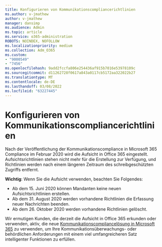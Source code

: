 ```yaml
---
title: Konfigurieren von Kommunikationscompliancerichtlinien
ms.author: v-jmathew
author: v-jmathew
manager: dansimp
ms.audience: Admin
ms.topic: article
ms.service: o365-administration
ROBOTS: NOINDEX, NOFOLLOW
ms.localizationpriority: medium
ms.collection: Adm_O365
ms.custom:
- "9000549"
- "7456"
ms.openlocfilehash: 9add2fccfa806e254436af915b7016e53978109c
ms.sourcegitcommit: d11262728f0617a843a0117cb5172aa322022b27
ms.translationtype: MT
ms.contentlocale: de-DE
ms.lasthandoff: 03/08/2022
ms.locfileid: "63227445"
---
```

# <a name="configure-communication-compliance-policies"></a>Konfigurieren von Kommunikationscompliancerichtlinien

Nach der Veröffentlichung der Kommunikationscompliance in Microsoft 365 Compliance im Februar 2020 wird die Aufsicht in Office 365 eingestellt. Aufsichtsrichtlinien stehen nicht mehr für die Erstellung zur Verfügung, und Richtlinien werden nach einem längeren Zeitraum des schreibgeschützten Zugriffs entfernt.

**Wichtig**: Wenn Sie die Aufsicht verwenden, beachten Sie Folgendes:

- Ab dem 15. Juni 2020 können Mandanten keine neuen Aufsichtsrichtlinien erstellen.
- Ab dem 31. August 2020 werden vorhandene Richtlinien die Erfassung neuer Nachrichten beenden.
- Ab dem 26. Oktober 2020 werden vorhandene Richtlinien gelöscht.

Wir ermutigen Kunden, die derzeit die Aufsicht in Office 365 erkunden oder verwenden, aktiv, die neue [Kommunikationscompliancelösung in Microsoft 365](https://go.microsoft.com/fwlink/?linkid=2128593) zu verwenden, um Ihre Kommunikationsüberwachungs- oder behördlichen Anforderungen mit einem viel umfangreicheren Satz intelligenter Funktionen zu erfüllen.
